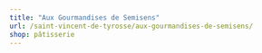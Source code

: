 ```yaml
---
title: "Aux Gourmandises de Semisens"
url: /saint-vincent-de-tyrosse/aux-gourmandises-de-semisens/
shop: pâtisserie
---
```

